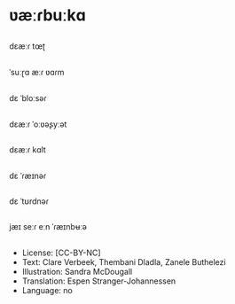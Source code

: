 # ʋæːɾbuːkɑ

##
dɛæːɾ tœʈ

##
ˈsuːɽɑ æːɾ ʋɑɾm

##
dɛ ˈbloːsəɾ

##
dɛæːɾ ˈoːʋəʂyːət

##
dɛæːɾ kɑlt

##
dɛ ˈɾæɪnəɾ

##
dɛ ˈtʊrdnəɾ

##
jæɪ seːɾ eːn ˈɾæɪnbʉːə

##
* License: [CC-BY-NC]
* Text: Clare Verbeek, Thembani Dladla, Zanele Buthelezi
* Illustration: Sandra McDougall
* Translation: Espen Stranger-Johannessen
* Language: no

